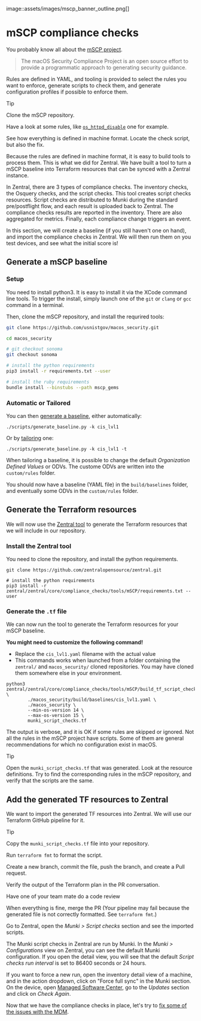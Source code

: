 image::assets/images/mscp_banner_outline.png[]

# mSCP compliance checks

You probably know all about the [mSCP project](https://github.com/usnistgov/macos_security).

> The macOS Security Compliance Project is an open source effort to provide a programmatic approach to generating security guidance.

Rules are defined in YAML, and tooling is provided to select the rules you want to enforce, generate scripts to check them, and generate configuration profiles if possible to enforce them.

> [!TIP]
> Clone the mSCP repository.
> 
> Have a look at some rules, like [`os_httpd_disable`](https://github.com/usnistgov/macos_security/blob/main/rules/os/os_httpd_disable.yaml) one for example.
> 
> See how everything is defined in machine format. Locate the check script, but also the fix.

Because the rules are defined in machine format, it is easy to build tools to process them. This is what we did for Zentral. We have built a tool to turn a mSCP baseline into Terraform resources that can be synced with a Zentral instance.

In Zentral, there are 3 types of compliance checks. The inventory checks, the Osquery checks, and the script checks. This tool creates script checks resources. Script checks are distributed to Munki during the standard pre/postflight flow, and each result is uploaded back to Zentral. The compliance checks results are reported in the inventory. There are also aggregated for metrics. Finally, each compliance change triggers an event.

In this section, we will create a baseline (if you still haven't one on hand), and import the compliance checks in Zentral. We will then run them on you test devices, and see what the initial score is!

## Generate a mSCP baseline

### Setup

You need to install python3. It is easy to install it via the XCode command line tools. To trigger the install, simply launch one of the  `git` or `clang` or `gcc` command in a terminal.

Then, clone the mSCP repository, and install the requrired tools:

```bash
git clone https://github.com/usnistgov/macos_security.git

cd macos_security

# git checkout sonoma
git checkout sonoma

# install the python requirements
pip3 install -r requirements.txt --user

# install the ruby requirements
bundle install --binstubs --path mscp_gems
```

### Automatic or Tailored

You can then [generate a baseline](https://github.com/usnistgov/macos_security/wiki/Generate-a-Baseline), either automatically:

```
./scripts/generate_baseline.py -k cis_lvl1
```

Or by [tailoring](https://github.com/usnistgov/macos_security/wiki/Tailoring) one:


```
./scripts/generate_baseline.py -k cis_lvl1 -t
```

When tailoring a baseline, it is possible to change the default _Organization Defined Values_ or ODVs. The custome ODVs are written into the `custom/rules` folder.

You should now have a baseline (YAML file) in the `build/baselines` folder, and eventually some ODVs in the `custom/rules` folder.

## Generate the Terraform resources

We will now use the [Zentral tool](https://github.com/zentralopensource/zentral/tree/main/zentral/core/compliance_checks/tools/mSCP) to generate the Terraform resources that we will include in our repository.

### Install the Zentral tool

You need to clone the repository, and install the python requirements.

```
git clone https://github.com/zentralopensource/zentral.git

# install the python requirements
pip3 install -r zentral/zentral/core/compliance_checks/tools/mSCP/requirements.txt --user
```

### Generate the `.tf` file

We can now run the tool to generate the Terraform resources for your mSCP baseline.

**You might need to customize the following command!**

- Replace the `cis_lvl1.yaml` filename with the actual value
-  This commands works when launched from a folder containing the `zentral/` and `macos_security/` cloned repositories. You may have cloned them somewhere else in your environment.

```
python3 zentral/zentral/core/compliance_checks/tools/mSCP/build_tf_script_checks.py \
        ./macos_security/build/baselines/cis_lvl1.yaml \
        ./macos_security \
        --min-os-version 14 \
        --max-os-version 15 \
        munki_script_checks.tf
```

The output is verbose, and it is OK if some rules are skipped or ignored. Not all the rules in the mSCP project have scripts. Some of them are general recommendations for which no configuration exist in macOS.


> [!TIP]
> 
> Open the `munki_script_checks.tf` that was generated. Look at the resource definitions. Try to find the corresponding rules in the mSCP repository, and verify that the scripts are the same.


## Add the generated TF resources to Zentral

We want to import the generated TF resources into Zentral. We will use our Terraform GitHub pipeline for it.

> [!TIP]
> 
> Copy the `munki_script_checks.tf` file into your repository.
> 
> Run `terraform fmt` to format the script.
> 
> Create a new branch, commit the file, push the branch, and create a Pull request.
> 
> Verify the output of the Terraform plan in the PR conversation.
> 
> Have one of your team mate do a code review
> 
> When everything is fine, merge the PR (Your pipeline may fail because the generated file is not correctly formatted. See `terraform fmt`.)
> 
> Go to Zentral, open the _Munki > Script checks_ section and see the imported scripts.


The Munki script checks in Zentral are run by Munki. In the _Munki > Configurations_ view on Zentral, you can see the default Munki configuration. If you open the detail view, you will see that the default _Script checks run interval_ is set to 86400 seconds or 24 hours.

If you want to force a new run, open the inventory detail view of a machine, and in the action dropdown, click on "Force full sync" in the Munki section. On the device, open [Managed Software Center](munki://updates), go to the _Updates_ section and click on _Check Again_.

Now that we have the compliance checks in place, let's try to [fix some of the issues with the MDM](./6_mdm.md).
